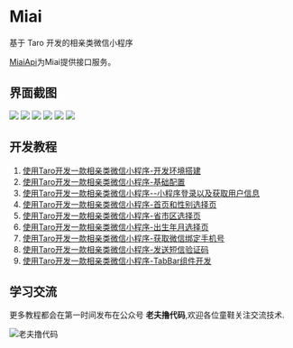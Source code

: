 
# Miai
基于 Taro 开发的相亲类微信小程序

[MiaiApi](https://github.com/pythonsir/MiaiApi)为Miai提供接口服务。

## 界面截图
![](http://qiniu.cdn.colorlib.cn/QQ20190109-103244.png)
![](http://qiniu.cdn.colorlib.cn/QQ20190109-153921.png)
![](http://qiniu.cdn.colorlib.cn/QQ20190113-200513.png)
![](http://qiniu.cdn.colorlib.cn/QQ20190124-110918.png)
![](http://qiniu.cdn.colorlib.cn/QQ20190124-110941.png)
![](http://qiniu.cdn.colorlib.cn/QQ20190124-110958.png)
## 开发教程
1. [使用Taro开发一款相亲类微信小程序-开发环境搭建](https://mp.weixin.qq.com/s?__biz=Mzg3MTA2MjYwMQ==&mid=2247483660&idx=1&sn=1955da4b213ec53608aa88f7d749a23a&chksm=ce850c2af9f2853cdaf96a873c68707f7fcf7feec1f725ef66725dafa1575f821a334bf7c6c1&token=1899004446&lang=zh_CN#rd)
2. [使用Taro开发一款相亲类微信小程序-基础配置](https://mp.weixin.qq.com/s?__biz=Mzg3MTA2MjYwMQ==&mid=2247483671&idx=1&sn=95bb8f1e35583243d8ee75cebf8d1985&chksm=ce850c31f9f2852790d5cc875065a79b6db8c351dc5b990b81c18f075fcf9094c41d4360a1da&token=1899004446&lang=zh_CN#rd)
2. [使用Taro开发一款相亲类微信小程序--小程序登录以及获取用户信息](https://mp.weixin.qq.com/s?__biz=Mzg3MTA2MjYwMQ==&mid=2247483681&idx=1&sn=5bba707942583d9ce9aa14371d11d06b&chksm=ce850c07f9f285116b46072c4b311a85e245fb701fcf8c618058c54fa94ed49aca580ac7aa6a&token=1899004446&lang=zh_CN#rd)
2. [使用Taro开发一款相亲类微信小程序-首页和性别选择页](https://mp.weixin.qq.com/s?__biz=Mzg3MTA2MjYwMQ==&mid=100000038&idx=1&sn=9cbadadbebb76522072f765bc5ccdaee&chksm=4e850c0079f2851616e7845d8a64a6e60f50b71188a59c54999c5a5582c54dd71df62dc53fe0&mpshare=1&scene=1&srcid=0109A6Ei5mdBptXK95zxyIkL&key=b970aa6c989eaf6fe4f5de9aee814116e0842eed6be11abb83246259873bfd9a1a58deb376fd8912792ad216a14f48960b546c329605119b78d4016eb0aa7954c75182e16d9e8a4cc2903c9fc7ec763d&ascene=0&uin=MTM5NzMxNTU1&devicetype=iMac+MacBookAir5%2C2+OSX+OSX+10.12.2+build(16C68)&version=12010210&nettype=WIFI&lang=zh_CN&fontScale=100&pass_ticket=3Bjx6pC9fy%2BtHFIhDVfWtRkiYPitP7pEHOMB%2F7CymB4%3D)
2. [使用Taro开发一款相亲类微信小程序-省市区选择页](https://mp.weixin.qq.com/s?__biz=Mzg3MTA2MjYwMQ==&mid=2247483698&idx=1&sn=442a6d4ebf8fa5df302ff64ad8555b0d&chksm=ce850c14f9f28502c72243859c740314f8338f3f349962f1d4687847a3956dc39b419c1dba82&token=753536390&lang=zh_CN#rd)
2. [使用Taro开发一款相亲类微信小程序-出生年月选择页](https://mp.weixin.qq.com/s?__biz=Mzg3MTA2MjYwMQ==&mid=2247483708&idx=1&sn=639957cbe1f8ecf3cfb967e5c7fd37a5&chksm=ce850c1af9f2850c61123607deb2846718c7e51129cfd8d83b96be5636e75282e145d6806587&token=177588573&lang=zh_CN#rd)
2. [使用Taro开发一款相亲类微信小程序-获取微信绑定手机号](https://mp.weixin.qq.com/s?__biz=Mzg3MTA2MjYwMQ==&mid=100000061&idx=1&sn=5d7483cc66159dcb14649d2173ae31aa&chksm=4e850c1b79f2850db316f70e425873b0207b6adb0c7aa57903e882080b108f80c385c0cd17f5&mpshare=1&scene=1&srcid=0129DUrOizCN3zJEK6EOMr2o&key=6e5a2bbecc3dbc9e0e67cfeb93cfca60b50140641c877a8d058ba81492827985bac54f6c6a7fe05693fe25605d094aa9141f3b8d6123a039d7b1f370e427d1886bba42f5f06dba75cc433ad1a312217c&ascene=0&uin=MTM5NzMxNTU1&devicetype=iMac+MacBookAir5%2C2+OSX+OSX+10.12.2+build(16C68)&version=12010210&nettype=WIFI&lang=zh_CN&fontScale=100&pass_ticket=4z2p18%2FuchTtOoKkLvmkcL9i6uOxiEEqYp6lmyFwNeQ%3D)
2. [使用Taro开发一款相亲类微信小程序-发送短信验证码](https://mp.weixin.qq.com/s?__biz=Mzg3MTA2MjYwMQ==&mid=2247483723&idx=1&sn=43baf6e4433da4c78c59bbf6f909943e&chksm=ce850c6df9f2857b98ba4cc2fcf8657b94abdcd263e6592369b87721a48784d689c8a63fe6d9&token=1215130408&lang=zh_CN#rd)
2. [使用Taro开发一款相亲类微信小程序-TabBar组件开发](https://mp.weixin.qq.com/s?__biz=Mzg3MTA2MjYwMQ==&mid=2247483742&idx=1&sn=765ad9893edd76a1d6656f7b53a2b880&chksm=ce850c78f9f2856eaf31b9f6df95885e8d985069642d1727dd8b633120bf0d920ef55171a2ef&token=364028584&lang=zh_CN#rd)



## 学习交流
更多教程都会在第一时间发布在公众号 **老夫撸代码**,欢迎各位童鞋关注交流技术. 

![老夫撸代码](http://qiniu.cdn.colorlib.cn/lfqrcode.jpg)
